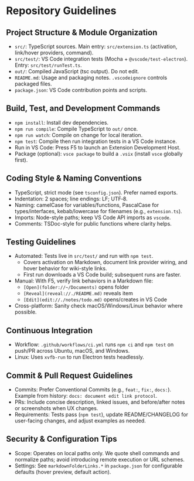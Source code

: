 # Repository Guidelines

## Project Structure & Module Organization
- `src/`: TypeScript sources. Main entry: `src/extension.ts` (activation, link/hover providers, command).
- `src/test/`: VS Code integration tests (Mocha + `@vscode/test-electron`). Entry: `src/test/runTest.ts`.
- `out/`: Compiled JavaScript (tsc output). Do not edit.
- `README.md`: Usage and packaging notes. `.vscodeignore` controls packaged files.
- `package.json`: VS Code contribution points and scripts.

## Build, Test, and Development Commands
- `npm install`: Install dev dependencies.
- `npm run compile`: Compile TypeScript to `out/` once.
- `npm run watch`: Compile on change for local iteration.
- `npm test`: Compile then run integration tests in a VS Code instance.
- Run in VS Code: Press F5 to launch an Extension Development Host.
- Package (optional): `vsce package` to build a `.vsix` (install `vsce` globally first).

## Coding Style & Naming Conventions
- TypeScript, strict mode (see `tsconfig.json`). Prefer named exports.
- Indentation: 2 spaces; line endings: LF; UTF‑8.
- Naming: camelCase for variables/functions, PascalCase for types/interfaces, kebab/lowercase for filenames (e.g., `extension.ts`).
- Imports: Node-style paths; keep VS Code API imports as `vscode`.
- Comments: TSDoc-style for public functions where clarity helps.

## Testing Guidelines
- Automated: Tests live in `src/test/` and run with `npm test`.
  - Covers activation on Markdown, document link provider wiring, and hover behavior for wiki-style links.
  - First run downloads a VS Code build; subsequent runs are faster.
- Manual: With F5, verify link behaviors in a Markdown file:
  - `[Open](folder://~/Documents)` opens folder
  - `[Reveal](reveal://./README.md)` reveals item
  - `[Edit](edit://./notes/todo.md)` opens/creates in VS Code
- Cross-platform: Sanity check macOS/Windows/Linux behavior where possible.

## Continuous Integration
- Workflow: `.github/workflows/ci.yml` runs `npm ci` and `npm test` on push/PR across Ubuntu, macOS, and Windows.
- Linux: Uses `xvfb-run` to run Electron tests headlessly.

## Commit & Pull Request Guidelines
- Commits: Prefer Conventional Commits (e.g., `feat:`, `fix:`, `docs:`). Example from history: `docs: document edit link protocol`.
- PRs: Include concise description, linked issues, and before/after notes or screenshots when UX changes.
- Requirements: Tests pass (`npm test`), update README/CHANGELOG for user-facing changes, and adjust examples as needed.

## Security & Configuration Tips
- Scope: Operates on local paths only. We quote shell commands and normalize paths; avoid introducing remote execution or URL schemes.
- Settings: See `markdownFolderLinks.*` in `package.json` for configurable defaults (hover preview, default action).
